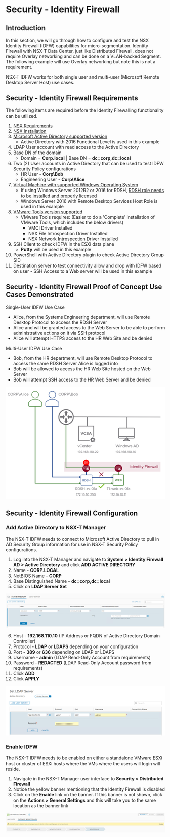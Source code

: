 # Security - Identity Firewall 

## Introduction

In this section, we will go through how to configure and test the NSX
Identity Firewall (IDFW) capabilities for micro-segmentation. Identity Firewall with NSX-T Data Center, just like Distributed Firewall, does not require Overlay networking and can be done on a VLAN-backed
Segment. The following example will use Overlay networking but note this
is not a requirement.

NSX-T IDFW works for both single user and multi-user (Microsoft Remote Desktop Server Host) use cases. 

## Security - Identity Firewall Requirements

The following items are required before the Identity Firewalling functionality can be utilized. 

1. [NSX Requirements](/docs/1-Requirements.md)
2. [NSX Installation](/docs/2-Installation.md)
3. [Microsoft Active Directory supported version](https://docs.vmware.com/en/VMware-NSX-T-Data-Center/3.0/administration/GUID-9CD3FC21-9ED4-4FB3-9E19-67A7C4D1F53E.html#GUID-9CD3FC21-9ED4-4FB3-9E19-67A7C4D1F53E)
    - Active Directory with 2016 Functional Level is used in this example
4.  LDAP User account with read access to the Active Directory
5.  Base DN of the domain
    - Domain = **Corp.local** | Base DN = **dc=corp,dc=local**
4.  Two (2) User accounts in Active Directory that can be used to test IDFW Security Policy configurations
    - HR User - **Corp\Bob** 
    - Engineering User - **Corp\Alice**
6.  [Virtual Machine with supported Windows Operating System](https://docs.vmware.com/en/VMware-NSX-T-Data-Center/3.0/administration/GUID-9CD3FC21-9ED4-4FB3-9E19-67A7C4D1F53E.html#GUID-9CD3FC21-9ED4-4FB3-9E19-67A7C4D1F53E)
    - If using Windows Server 2012R2 or 2016 for RDSH, [RDSH role needs to be installed and properly licensed](https://support.microsoft.com/en-us/help/2833839/guidelines-for-installing-the-remote-desktop-session-host-role-service)
    - Windows Server 2016 with Remote Desktop Services Host Role is used in this example
7.  [VMware Tools version supported](https://www.vmware.com/resources/compatibility/sim/interop_matrix.php#interop&175=&139=)
    - VMware Tools requires: (Easier to do a 'Complete' installation of VMware Tools, which includes the below drivers)
        - VMCI Driver Installed
        - NSX File Introspection Driver Installed
        - NSX Network Introspection Driver Installed
8.  SSH Client to check IDFW in the ESXi data plane
    - **Putty** will be used in this example
9.  PowerShell with Active Directory plugin to check Active Directory Group SID
10.  Destination server to test connectivity allow and drop with IDFW based on user
    - SSH Access to a Web server will be used in this example

## Security - Identity Firewall Proof of Concept Use Cases Demonstrated

Single-User IDFW Use Case
- Alice, from the Systems Engineering department, will use Remote Desktop Protocol to access the RDSH Server
- Alice and will be granted access to the Web Server to be able to perform administrative actions on it via SSH protocol
- Alice will attempt HTTPS access to the HR Web Site and be denied

Multi-User IDFW Use Case
- Bob, from the HR department, will use Remote Desktop Protocol to access the same RDSH Server Alice is logged into
- Bob will be allowed to access the HR Web Site hosted on the Web Server
- Bob will attempt SSH access to the HR Web Server and be denied

<p align="center">
    <img src=/docs/assets/Graphics/IDFW/IDFW_topology.png>
</p>

## Security - Identity Firewall Configuration

### Add Active Directory to NSX-T Manager

The NSX-T IDFW needs to connect to Microsoft Active Directory to pull in AD Security Group information for use in NSX-T Security Policy configurations.

1. Log into the NSX-T Manager and navigate to **System > Identity Firewall AD > Active Directory** and click **ADD ACTIVE DIRECTORY**
2. Name - **CORP.LOCAL**
3. NetBIOS Name - **CORP**
4. Base Distinguished Name - **dc=corp,dc=local**
5. Click on **LDAP Server Set**

<p align="center">
    <img src=/docs/assets/Graphics/IDFW/3.4.1.step1.png>
</p>


6. Host - **192.168.110.10** (IP Address or FQDN of Active Directory Domain Controller)
7. Protocol - **LDAP** or **LDAPS** depending on your configuration
8. Port - **389** or **636** depending on LDAP or LDAPS
9. Username - **admin** (LDAP Read-Only Account from requirements)
10. Password - **REDACTED** (LDAP Read-Only Account password from requirements)
11. Click **ADD**
12. Click **APPLY**

<p align="center">
    <img src=/docs/assets/Graphics/IDFW/3.4.1.step2.png>
</p>

### Enable IDFW

The NSX-T IDFW needs to be enabled on either a standalone VMware ESXi host or cluster of ESXi hosts where the VMs where the users will login will reside.

1. Navigate in the NSX-T Manager user interface to **Security > Distributed Firewall**
2. Notice the yellow banner mentioning that the Identity Firewall is disabled
3. Click on the **Enable** link on the banner.  If this banner is not shown, click on the **Actions > General Settings** and this will take you to the same location as the banner link

<p align="center">
    <img src=/docs/assets/Graphics/IDFW/3.4.1.step3.png>
</p>

